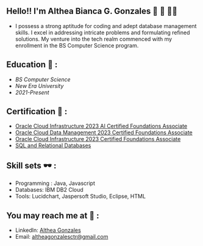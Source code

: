## Hello!! I'm Althea Bianca G. Gonzales 🚀 🌠 🦆🐤
- I possess a strong aptitude for coding and adept database management skills. I excel in addressing intricate problems and formulating refined solutions. My venture into the tech realm commenced with my enrollment in the BS Computer Science program.

## Education 📑 :
- _BS Computer Science_
- _New Era University_
- _2021-Present_

## Certification 🏅 :

- [Oracle Cloud Infrastructure 2023 AI Certified Foundations Associate](https://catalog-education.oracle.com/pls/certview/sharebadge?id=74E1FDA94C14258B876F1019697831FB7C71AF98A0426E4514DB3A4CDE096E26)
- [Oracle Cloud Data Management 2023 Certified Foundations Associate](https://catalog-education.oracle.com/pls/certview/sharebadge?id=0A0D1F46027EFBAE15EACAE9E4D7671BF1D6CE17CE4A4A366597A308CEE42692)
- [Oracle Cloud Infrastructure 2023 Certified Foundations Associate](https://catalog-education.oracle.com/pls/certview/sharebadge?id=6BFA2CA10BA363B42D7F57F4D3699C528A5D5FECFB42F7A42E2E439658582D0C)
- [SQL and Relational Databases](https://courses.cognitiveclass.ai/certificates/3dbd627975c94d2b8d13b2491db5562a)

## Skill sets 🕶️ :
- Programming :  Java, Javascript
- Databases: IBM DB2 Cloud
- Tools:  Lucidchart, Jaspersoft Studio, Eclipse, HTML

## You may reach me at 🔗 :
- LinkedIn: [Althea Gonzales](https://ph.linkedin.com/in/althea-gonzales-b812142a2)
- Email: altheagonzalesctr@gmail.com
